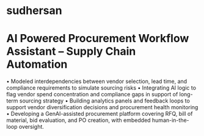 # sudhersan

# AI Powered Procurement Workflow Assistant – Supply Chain Automation				    
•	Modeled interdependencies between vendor selection, lead time, and compliance requirements to simulate sourcing risks
•	Integrating AI logic to flag vendor spend concentration and compliance gaps in support of long-term sourcing strategy
•	Building analytics panels and feedback loops to support vendor diversification decisions and procurement health monitoring
•	Developing a GenAI-assisted procurement platform covering RFQ, bill of material, bid evaluation, and PO creation, with embedded human-in-the-loop oversight.



